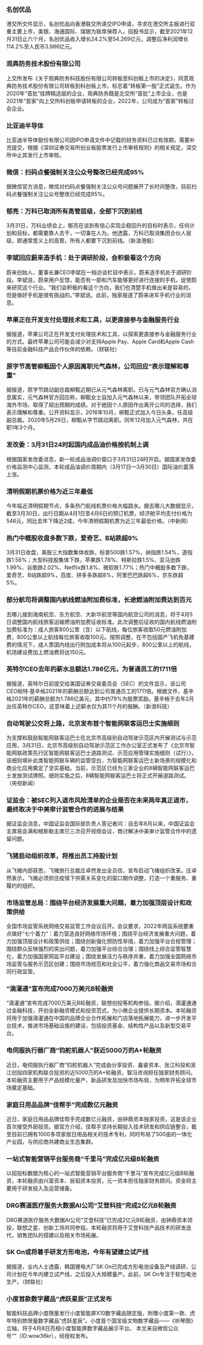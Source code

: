 ### 名创优品
港交所文件显示，名创优品向香港联交所递交IPO申请，寻求在港交所主板进行双重主要上市，美银、海通国际、瑞银为联席保荐人。招股书显示，截至2021年12月31日止六个月，名创优品收入增长24.2%至54.269亿元，调整后净利润增长114.2%至人民币3.986亿元。
### 观典防务技术股份有限公司
上交所发布《关于观典防务科技股份有限公司转板至科创板上市的决定》，同意观典防务技术股份有限公司转板到科创板上市，标志着“转板第一股”正式诞生。作为2020年“首批”挂牌精选层的企业，观典防务既是北交所“首批”上市企业，也是2021年“首家”向上交所科创板申请转板的企业，2022年，公司成为“首家”转板过会企业。
### 比亚迪半导体
比亚迪半导体股份有限公司因IPO申请文件中记载的财务资料已过有效期，需要补充提交，根据《深圳证券交易所创业板股票发行上市审核规则》的相关规定，深交所中止其发行上市审核。
### 微信：扫码点餐强制关注公众号整改已经完成95%
据微信官方消息，微信对扫码点餐强制关注公众号问题展开了长时间整改，目前扫码点餐强制关注公众号整改已经完成95%。
### 郁亮：万科已取消所有高管层级，全部下沉到前线
3月31日，万科业绩会上，郁亮在谈到有信心实现企稳回升的目标时表示，任何计划和目标，都需要靠人去干，一切事在人为。他透露，万科已取消集团合伙人层级，即通常意义上的高管。所有人都要下沉到前线。（新浪港股）
### 李斌回应蔚来造手机：处于调研阶段，会积极看这个方向
蔚来创始人、董事长兼CEO李斌在一档访谈栏目中表示，蔚来造手机处于调研阶段。李斌说，蔚来用户反馈，能否有一部和汽车能够更好进行连接的手机，促使蔚来研究这个行业。“我们会积极的看这个方向，我们也清楚手机做出来是容易的，但是做好手机是很有挑战的。”李斌说。此前，独家报道了蔚来进军手机行业的消息。
### 苹果正在开发支付处理技术和工具，以更直接参与金融服务行业
据报道，苹果公司正在开发支付处理技术和工具，以探索更直接参与金融服务行业的方式。最终苹果公司可能会减少对支持Apple Pay、Apple Card和Apple Cash等目前金融科技产品合作伙伴的依赖。（财联社）
### 原字节高管柳甄因个人原因离职元气森林，公司回应“表示理解和尊重”
据报道，原字节跳动副总裁柳甄近期已从元气森林离职。已与元气森林官方确认消息属实，元气森林官方回应称，柳甄女士自加入元气森林以来，带领团队开拓全球海外市场，取得了超出预期的成绩。对于她因个人原因作出离开公司的选择，我们表示理解和尊重。公开资料显示，2016年10月，柳甄正式加入今日头条，任高级副总裁。2020年5月29日，柳甄从字节跳动离职。同年12月加入元气森林，共在职1年3个月。
### 发改委：3月31日24时起国内成品油价格按机制上调
根据国家发改委消息，新一轮成品油调价窗口于3月31日24时开启。据国家发改委价格监测中心监测，本轮成品油调价周期内（3月17日—3月30日）国际油价震荡上涨。
### 清明假期机票价格为近三年最低
今年临近清明假期节点，多条热门航线机票价格大幅跳水。据去哪儿大数据显示，截至3月30日，出行日期从4月1日至4月6日的预订机票，经济舱平均支付价格为546元，同比去年下降近2成，今年清明假期机票为近三年最低价格。（中新网）
### 热门中概股收盘多数下跌，爱奇艺、B站跌超9%
3月31日收盘，美股三大指数集体收跌，标普500跌1.57%，纳指跌1.54%，道指跌1.56%；大型科技股集体下跌，苹果跌1.78%、特斯拉跌1.5%、亚马逊跌1.99%、谷歌跌2.02%、Netflix跌1.8%、微软跌1.77%；热门中概股多数下跌，爱奇艺、B站跌超9%，百度、拼多多跌超8%，阿里巴巴跌超6%，京东跌超5%。
### 部分航司将调整国内航线燃油附加费标准，长途燃油附加费达到百元
去哪儿接到海南航空、东方航空、大新华航空等国内航空公司的消息，将于4月5日调整国内航线旅客运输燃油附加费征收标准。此次调整后征收的国内航线燃油附加费标准为：成人旅客800公里（含）以下航线，每位旅客收取50元燃油附加费，800公里以上航线每位旅客收取100元。按照调整，在不包括国产飞机免基建费的情况下，成人票国内线出行附加成本将从100元起步，800公里以上的航线，机场建设费加上燃油费将达150元。
### 英特尔CEO去年的薪水总额达1.786亿元，为普通员工的1711倍
据报道，英特尔日前提交给美国证券交易委员会（SEC）的文件显示，该公司CEO帕特·基辛格2021年的薪酬总额达到公司普通员工的1711倍。根据文件，基辛格2021年的薪酬总额为1.786亿美元，其中约79%为股票奖励。基辛格于去年2月出任英特尔CEO，这意味着上述薪水仅为其11个月的报酬。（新浪科技）
### 自动驾驶公交将上路，北京发布首个智能网联客运巴士实施细则
为支撑和鼓励智能网联客运巴士在北京市高级别自动驾驶示范区内开展测试与示范应用，3月31日，北京市高级别自动驾驶示范区工作办公室正式发布了《北京市智能网联政策先行区智能网联客运巴士道路测试、示范应用管理实施细则（试行）》，该细则填补此类智能网联车辆的监管空白，为智能网联客运巴士新场景的规模化和商业化应用奠定了坚实基础。当前，示范区已经为三家企业的8辆智能网联客运巴士发放测试牌照。细则实施之后，8辆智能网联客运巴士将正式开展道路测试。（央视新闻）
### 证监会：被SEC列入退市风险清单的企业是否在未来两年真正退市，最终取决于中美审计监管合作的进展与结果
据证监会消息，中国证监会国际部负责人答记者问：自去年8月以来，中国证监会主席易会满和根斯勒主席已三次召开视频会议，商讨解决中美审计监管合作中的遗留问题。
### 飞猪启动组织改革，将推出员工持股计划
从飞猪内部获悉，飞猪旅行总裁庄卓然发出全员信，宣布启动飞猪组织改革。庄卓然表示，飞猪必须抓住疫情下供需关系变化的窗口期作调整，打造一个重服务、重履约的组织。
### 市场监管总局：围绕平台经济发展重大问题，着力加强顶层设计和政策供给
全国市场监管系统网络交易监管工作会议召开。会议要求，2022年网监系统要重点做好“七个着力”：着力营造良好网络市场环境；围绕平台经济发展重大问题，着力加强顶层设计和政策供给；围绕创新强化预防性举措，着力加强平台合规管理；围绕群众反映强烈的突出问题，着力加强平台综合治理；围绕线上综合监管智慧化，着力加强国家网监平台建设；围绕发展活力与秩序并重，着力加强全国网络市场监管与服务示范区创建；围绕市场规范和社会公平，着力强化商品交易市场和合同行政监管。
### “滴灌通”宣布完成7000万美元B轮融资
“滴灌通”宣布完成7000万美元B轮融资，联想创投等机构参投。据介绍，滴灌通通过金融科技，开创全新融资模式和投资范式，为小微企业提供长期资本。本轮融资将用于加强滴灌通在中国的品牌企业合作拓展和门店落地拓展能力，进一步开发平台技术，推进市场基础设施的建设，包括投资基金、结构性产品以及新型交易平台。
### 电伺服执行器厂商“钧舵机器人”获近5000万的A+轮融资
近日，电伺服执行器厂商“钧舵机器人”完成由分享投资、鑫睿资本、张江科投和吴江创投四家机构联合投资的近5000万的A+轮融资，智冯咨询担任独家财务顾问。本轮融资主要用于产品规模化量产、新品研发及加快市场布局，为明年开拓全球市场奠定基础。
### 家庭日用品品牌“佳帮手”完成数亿元融资
近日，家庭日用品品牌佳帮手完成数亿元融资，由钟鼎资本独家投资，这是该企业首次接受外部投资。据官方介绍，佳帮手坚持长期投入技术研发和供应链整合，截至目前已拥有1000多项家居日用品相关的技术专利，同时布局了500亩的一体化产业园，与供应商共建商业生态集群。
### 一站式智能营销平台服务商“千里马”完成亿元级B轮融资
以招投标数据为核心的一站式智能营销平台服务商“千里马”宣布完成亿元级B轮融资，本轮融资由兴富资本、辰韬资本投资，元一资本担任独家财务顾问。资金将主要用于研发投入及运营储备。
### DRG赛道医疗服务大数据AI公司“艾登科技”完成2亿元B轮融资
DRG赛道医疗服务大数据AI公司“艾登科技”已完成2亿元B轮融资，由钟鼎资本领投，联想之星、创新工场共同参投。本轮融资将用于艾登科技产品技术的研发迭代，销售团队的搭建以及相关市场拓展。
### SK On或将着手研发方形电池，今年有望建立试产线
据报道，业内人士透露，韩国锂电大厂SK On已完成方形电池设备及产线调研，公司计划在今年内建立试产线，之后投入大规模量产。此前，SK On专注于软包电池生产。（财联社）
### 小度首款数字藏品“虎跃星辰”正式发布
智能科技品牌小度限量发行小度智能屏X10数字藏品限定版，附赠小度第一款、虎年特别款限量数字藏品“虎跃星辰”。小度首个国宝级文物数字藏品——《听琴图》立轴，将于4月8日亮相小度智能屏数字藏品展示平台。
本文来自微信公众号“”（ID:wow36kr），经授权发布。
